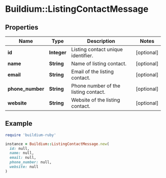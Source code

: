 # Buildium::ListingContactMessage

## Properties

| Name | Type | Description | Notes |
| ---- | ---- | ----------- | ----- |
| **id** | **Integer** | Listing contact unique identifier. | [optional] |
| **name** | **String** | Name of listing contact. | [optional] |
| **email** | **String** | Email of the listing contact. | [optional] |
| **phone_number** | **String** | Phone number of the listing contact. | [optional] |
| **website** | **String** | Website of the listing contact. | [optional] |

## Example

```ruby
require 'buildium-ruby'

instance = Buildium::ListingContactMessage.new(
  id: null,
  name: null,
  email: null,
  phone_number: null,
  website: null
)
```

